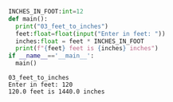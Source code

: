 ```python
INCHES_IN_FOOT:int=12
def main():
  print("03_feet_to_inches")
  feet:float=float(input("Enter in feet: "))
  inches:float = feet * INCHES_IN_FOOT
  print(f"{feet} feet is {inches} inches")
if __name__=='__main__':
  main()
```

    03_feet_to_inches
    Enter in feet: 120
    120.0 feet is 1440.0 inches
    
